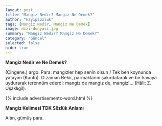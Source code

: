 ```yaml
---
layout: post
title: "Mangiz Nedir? Mangiz Ne Demek?"
author: "kayipsozluk"
tags: [Mangiz Nedir, Mangiz Ne Demek]
image: dizi-dunyasi.jpg
summary: "Mangiz Nedir? Mangiz Ne Demek?"
category: "Güncel"
selected: false  
hide: true
---
```



**Mangiz Nedir ve Ne Demek?**

(Çingene.) argo. Para: mangizler hep senin olsun / Tek ben koynunda yatayım (Kanto). O zaman Bekir, parmaklarını şakırdatarak ve bir havaya uydurarak terennüm ederdi: mangiz de mangiz de, mangiz!… (Hâlit Z. Uşaklıgil).

{% include advertisements-word.html %}

**Mangiz Kelimesi TDK Sözlük Anlamı**

Altın, gümüş para.

